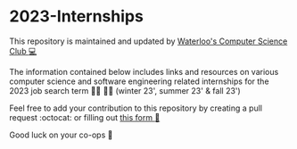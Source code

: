 # 2023-Internships

This repository is maintained and updated by [Waterloo's Computer Science Club :computer:](https://csclub.uwaterloo.ca/)  

The information contained below includes links and resources on various computer science and software engineering related internships for the 2023 job search term :man_technologist: :woman_technologist: (winter 23', summer 23' & fall 23')

Feel free to add your contribution to this repository by creating a pull request :octocat: or filling out [this form  :memo:](https://docs.google.com/forms/d/e/1FAIpQLSdBOsVzDMJDbuNjWzBvTDoYZa19ru13PE_Pq09a3R0lYgFwMg/viewform)

Good luck on your co-ops 🥳
